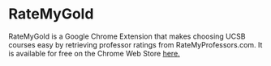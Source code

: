 # RateMyGold
RateMyGold is a Google Chrome Extension that makes choosing UCSB courses easy by retrieving professor ratings from RateMyProfessors.com. It is available for free on the Chrome Web Store [here.](https://chrome.google.com/webstore/detail/ratemygold/ciecdjgddgicamloamaccalknjjpfdfe)
